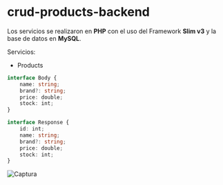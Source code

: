 # crud-products-backend

Los servicios se realizaron en **PHP** con el uso del Framework **Slim v3** y la base de datos en **MySQL**.

Servicios:
* Products
```TypeScript
interface Body {
    name: string;
    brand?: string;
    price: double;
    stock: int;
}
```
```TypeScript
interface Response {
    id: int;
    name: string;
    brand?: string;
    price: double;
    stock: int;
}
```

![Captura](https://raw.githubusercontent.com/wilderchavezl/crud-backend-app/master/resources/capture-db.png)